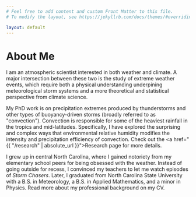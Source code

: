 ```yaml
---
# Feel free to add content and custom Front Matter to this file.
# To modify the layout, see https://jekyllrb.com/docs/themes/#overriding-theme-defaults

layout: default 
---
```


<h1>About Me</h1>

I am an atmospheric scientist interested in both weather and climate. A major intersection between these two is the study of extreme weather events, which require both a physical understanding underpining meteorological storm systems and a more theoretical and statistical perspective from climate science. 

My PhD work is on precipitation extremes produced by thunderstorms and other types of buoyancy-driven storms (broadly referred to as "convection"). Convection is responsible for some of the heaviest rainfall in the tropics and mid-latitudes. Specifically, I have explored the surprising and complex ways that environmental relative humidity modifies the intensity and precipitation efficiency of convection. Check out the <a href="{{ "/research" | absolute_url }}">Research</a> page for more details. 

<!-- I have identified that relative humidity significantly alters convection (beyond just the fact that drier air has less moisture to rain out). By accounting for this unexpected role of relative humidity, we can better understand spatial and seasonal patterns of rainfall extremes both present-day Earth and in climate change projections. -->

I grew up in central North Carolina, where I gained notoriety from my elementary school peers for being obsessed with the weather. Instead of going outside for recess, I convinced my teachers to let me watch episodes of <i>Storm Chasers</i>. Later, I graduated from North Carolina State University with a B.S. in Meteorology, a B.S. in Applied Mathematics, and a minor in Physics. Read more about my professional background on my CV.

